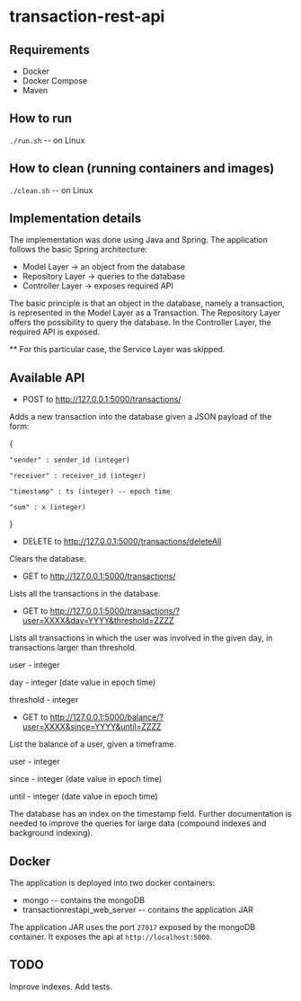 # transaction-rest-api

Requirements
------------
- Docker
- Docker Compose
- Maven


How to run
----------

```./run.sh``` -- on Linux

How to clean (running containers and images)
--------------------------------------------

```./clean.sh``` -- on Linux

Implementation details
----------------------

The implementation was done using Java and Spring.
The application follows the basic Spring architecture:
- Model Layer -> an object from the database
- Repository Layer -> queries to the database
- Controller Layer -> exposes required API

The basic principle is that an object in the database, namely a transaction,
is represented in the Model Layer as a Transaction.
The Repository Layer offers the possibility to query the database.
In the Controller Layer, the required API is exposed.

** For this particular case, the Service Layer was skipped.

Available API
-------------

- POST to http://127.0.0.1:5000/transactions/

Adds a new transaction into the database given a JSON payload of the form:

{

	"sender" : sender_id (integer)

	"receiver" : receiver_id (integer)

	"timestamp" : ts (integer) -- epoch time

	"sum" : x (integer)

}

- DELETE to http://127.0.0.1:5000/transactions/deleteAll

Clears the database.

- GET to http://127.0.0.1:5000/transactions/

Lists all the transactions in the database.

- GET to http://127.0.0.1:5000/transactions/?user=XXXX&day=YYYY&threshold=ZZZZ

Lists all transactions in which the user was involved in the given day, in
transactions larger than threshold.

user 		- integer

day 		- integer (date value in epoch time)

threshold 	- integer


- GET to http://127.0.0.1:5000/balance/?user=XXXX&since=YYYY&until=ZZZZ

List the balance of a user, given a timeframe.

user 		- integer

since 		- integer (date value in epoch time)

until 		- integer (date value in epoch time)


The database has an index on the timestamp field. Further documentation is needed
to improve the queries for large data (compound indexes and background indexing).

Docker
------
The application is deployed into two docker containers:
- mongo -- contains the mongoDB
- transactionrestapi_web_server -- contains the application JAR

The application JAR uses the port ``27017`` exposed by the mongoDB container. It 
exposes the api at ``http://localhost:5000``.


TODO
----

Improve indexes. 
Add tests.
